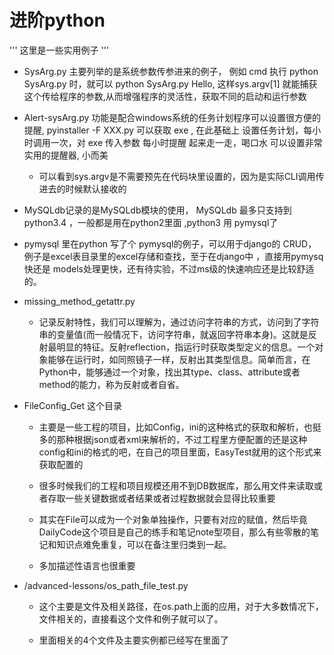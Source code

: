 
# 进阶python

'''
这里是一些实用例子
'''


- SysArg.py 主要列举的是系统参数传参进来的例子， 例如 cmd 执行 python SysArg.py 时，就可以  python SysArg.py Hello, 这样sys.argv[1] 就能捕获这个传给程序的参数,从而增强程序的灵活性，获取不同的启动和运行参数

- Alert-sysArg.py 功能是配合windows系统的任务计划程序可以设置很方便的提醒, pyinstaller -F XXX.py  可以获取 exe , 在此基础上 设置任务计划，每小时调用一次，对 exe 传入参数  每小时提醒   起来走一走，喝口水  可以设置非常实用的提醒器, 小而美
	- 可以看到sys.argv是不需要预先在代码块里设置的，因为是实际CLI调用传进去的时候默认接收的

- MySQLdb记录的是MySQLdb模块的使用， MySQLdb 最多只支持到 python3.4 ，一般都是用在python2里面 ,python3 用 pymysql了

- pymysql 里在python 写了个 pymysql的例子，可以用于django的 CRUD，例子是excel表目录里的excel存储和查找，至于在django中 ，直接用pymysq快还是 models处理更快，还有待实验，不过ms级的快速响应还是比较舒适的。


- missing_method_getattr.py 
	- 记录反射特性，我们可以理解为，通过访问字符串的方式，访问到了字符串的变量值(而一般情况下，访问字符串，就返回字符串本身)。这就是反射最明显的特征。反射reflection，指运行时获取类型定义的信息。一个对象能够在运行时，如同照镜子一样，反射出其类型信息。简单而言，在Python中，能够通过一个对象，找出其type、class、attribute或者method的能力，称为反射或者自省。

- FileConfig_Get 这个目录
	- 主要是一些工程的项目，比如Config，ini的这种格式的获取和解析，也挺多的那种根据json或者xml来解析的，不过工程里方便配置的还是这种config和ini的格式的吧，在自己的项目里面，EasyTest就用的这个形式来获取配置的

	- 很多时候我们的工程和项目规模还用不到DB数据库，那么用文件来读取或者存取一些关键数据或者结果或者过程数据就会显得比较重要

	- 其实在File可以成为一个对象单独操作，只要有对应的赋值，然后毕竟DailyCode这个项目是自己的练手和笔记note型项目，那么有些零散的笔记和知识点难免重复，可以在备注里归类到一起。

	- 多加描述性语言也很重要

- /advanced-lessons/os_path_file_test.py
	
	- 这个主要是文件及相关路径，在os.path上面的应用，对于大多数情况下，文件相关的，直接看这个文件和例子就可以了。

	- 里面相关的4个文件及主要实例都已经写在里面了
